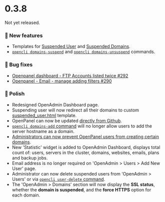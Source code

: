 # 0.3.8

Not yet released.

### 🚀 New features
- Templates for [Suspended User](/docs/admin/services/nginx/#suspended-user-template) and [Suspended Domains](/docs/admin/services/nginx/#suspended-domain-template).
- [`opencli domains-suspend`](https://dev.openpanel.com/cli/domains.html#Suspend-Domain) and [`opencli domains-unsuspend`](https://dev.openpanel.com/cli/domains.html#Unsuspend-Domain) commands.

### 🐛 Bug fixes
- [Openpanel dashboard - FTP Accounts listed twice #292](https://github.com/stefanpejcic/OpenPanel/issues/292)
- [Openpanel - Email - manage adding filters #290](https://github.com/stefanpejcic/OpenPanel/issues/290)


### 💅 Polish
- Redesigned OpenAdmin Dashboard page.
- Suspending user will now redirect all their domains to custom [suspended_user.html](https://github.com/stefanpejcic/openpanel-configuration/blob/main/nginx/suspended_user.html) template.
- OpenPanel can now be updated [directly from Github](/docs/admin/intro/#manual-updates).
- [`opencli domains-add` command](https://dev.openpanel.com/cli/domains.html#Add-Domain-to-User) will no longer allow users to add the server hostname as a domain.
- [Administrators can now prevent OpenPanel users from creating certain domains](https://dev.openpanel.com/customize.html#Domain-Restriction).
- New 'Statistic' widget is added to OpenAdmin Dashboard, displays total count of: users, servers in the cluster, domains, websites, emails, plans and backup jobs.
- Email address is no longer required on 'OpenAdmin > Users > Add New User' page.
- Administrator can now delete suspended users from 'OpenAdmin > Users' or via [`opencli user-delete` command](https://dev.openpanel.com/cli/users.html#Delete-User).
- The 'OpenAdmin > Domains' section will now display the **SSL status**, whether the **domain is suspended**, and the **force HTTPS** option for each domain.
